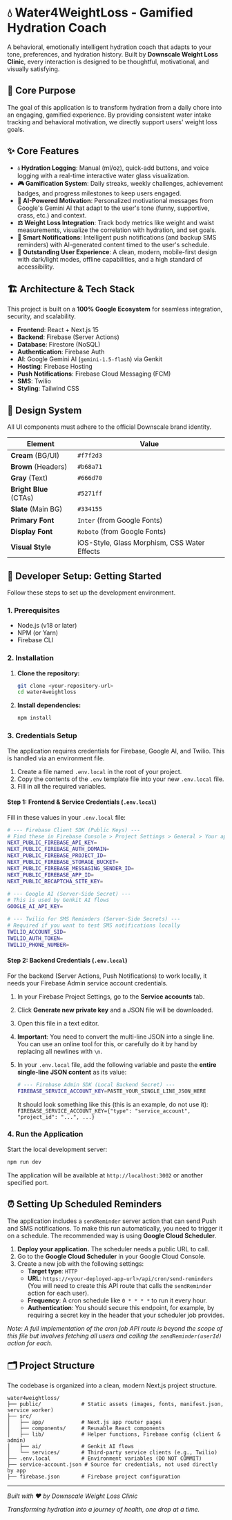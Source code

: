 # 💧 Water4WeightLoss - Gamified Hydration Coach

A behavioral, emotionally intelligent hydration coach that adapts to your tone, preferences, and hydration history. Built by **Downscale Weight Loss Clinic**, every interaction is designed to be thoughtful, motivational, and visually satisfying.

## 🎯 Core Purpose

The goal of this application is to transform hydration from a daily chore into an engaging, gamified experience. By providing consistent water intake tracking and behavioral motivation, we directly support users' weight loss goals.

## ✨ Core Features

  * **💧 Hydration Logging**: Manual (ml/oz), quick-add buttons, and voice logging with a real-time interactive water glass visualization.
  * **🎮 Gamification System**: Daily streaks, weekly challenges, achievement badges, and progress milestones to keep users engaged.
  * **🤖 AI-Powered Motivation**: Personalized motivational messages from Google's Gemini AI that adapt to the user's tone (funny, supportive, crass, etc.) and context.
  * **⚖️ Weight Loss Integration**: Track body metrics like weight and waist measurements, visualize the correlation with hydration, and set goals.
  * **🔔 Smart Notifications**: Intelligent push notifications (and backup SMS reminders) with AI-generated content timed to the user's schedule.
  * **📱 Outstanding User Experience**: A clean, modern, mobile-first design with dark/light modes, offline capabilities, and a high standard of accessibility.

## 🏗️ Architecture & Tech Stack

This project is built on a **100% Google Ecosystem** for seamless integration, security, and scalability.

  * **Frontend**: React + Next.js 15
  * **Backend**: Firebase (Server Actions)
  * **Database**: Firestore (NoSQL)
  * **Authentication**: Firebase Auth
  * **AI**: Google Gemini AI (`gemini-1.5-flash`) via Genkit
  * **Hosting**: Firebase Hosting
  * **Push Notifications**: Firebase Cloud Messaging (FCM)
  * **SMS**: Twilio
  * **Styling**: Tailwind CSS

## 🎨 Design System

All UI components must adhere to the official Downscale brand identity.

| Element               | Value                                                 |
| --------------------- | ----------------------------------------------------- |
| **Cream** (BG/UI)     | `#f7f2d3`                                             |
| **Brown** (Headers)   | `#b68a71`                                             |
| **Gray** (Text)       | `#666d70`                                             |
| **Bright Blue** (CTAs)| `#5271ff`                                             |
| **Slate** (Main BG)   | `#334155`                                             |
| **Primary Font** | `Inter` (from Google Fonts)                           |
| **Display Font** | `Roboto` (from Google Fonts)                          |
| **Visual Style** | iOS-Style, Glass Morphism, CSS Water Effects          |

## 🚀 Developer Setup: Getting Started

Follow these steps to set up the development environment.

### 1. Prerequisites

  * Node.js (v18 or later)
  * NPM (or Yarn)
  * Firebase CLI

### 2. Installation

1.  **Clone the repository:**

    ```bash
    git clone <your-repository-url>
    cd water4weightloss
    ```

2.  **Install dependencies:**

    ```bash
    npm install
    ```

### 3. Credentials Setup

The application requires credentials for Firebase, Google AI, and Twilio. This is handled via an environment file.

1.  Create a file named `.env.local` in the root of your project.
2.  Copy the contents of the `.env` template file into your new `.env.local` file.
3.  Fill in all the required variables.

#### Step 1: Frontend & Service Credentials (`.env.local`)

Fill in these values in your `.env.local` file:

```bash
# --- Firebase Client SDK (Public Keys) ---
# Find these in Firebase Console > Project Settings > General > Your apps > SDK setup and configuration
NEXT_PUBLIC_FIREBASE_API_KEY=
NEXT_PUBLIC_FIREBASE_AUTH_DOMAIN=
NEXT_PUBLIC_FIREBASE_PROJECT_ID=
NEXT_PUBLIC_FIREBASE_STORAGE_BUCKET=
NEXT_PUBLIC_FIREBASE_MESSAGING_SENDER_ID=
NEXT_PUBLIC_FIREBASE_APP_ID=
NEXT_PUBLIC_RECAPTCHA_SITE_KEY=

# --- Google AI (Server-Side Secret) ---
# This is used by Genkit AI flows
GOOGLE_AI_API_KEY=

# --- Twilio for SMS Reminders (Server-Side Secrets) ---
# Required if you want to test SMS notifications locally
TWILIO_ACCOUNT_SID=
TWILIO_AUTH_TOKEN=
TWILIO_PHONE_NUMBER=
```

#### Step 2: Backend Credentials (`.env.local`)

For the backend (Server Actions, Push Notifications) to work locally, it needs your Firebase Admin service account credentials.

1.  In your Firebase Project Settings, go to the **Service accounts** tab.
2.  Click **Generate new private key** and a JSON file will be downloaded.
3.  Open this file in a text editor.
4.  **Important**: You need to convert the multi-line JSON into a single line. You can use an online tool for this, or carefully do it by hand by replacing all newlines with `\n`.
5.  In your `.env.local` file, add the following variable and paste the **entire single-line JSON content** as its value:

    ```bash
    # --- Firebase Admin SDK (Local Backend Secret) ---
    FIREBASE_SERVICE_ACCOUNT_KEY=PASTE_YOUR_SINGLE_LINE_JSON_HERE
    ```

    It should look something like this (this is an example, do not use it):
    `FIREBASE_SERVICE_ACCOUNT_KEY={"type": "service_account", "project_id": "...", ...}`

### 4. Run the Application

Start the local development server:

```bash
npm run dev
```

The application will be available at `http://localhost:3002` or another specified port.

## ⏰ Setting Up Scheduled Reminders

The application includes a `sendReminder` server action that can send Push and SMS notifications. To make this run automatically, you need to trigger it on a schedule. The recommended way is using **Google Cloud Scheduler**.

1.  **Deploy your application.** The scheduler needs a public URL to call.
2.  Go to the **Google Cloud Scheduler** in your Google Cloud Console.
3.  Create a new job with the following settings:
    *   **Target type**: `HTTP`
    *   **URL**: `https://<your-deployed-app-url>/api/cron/send-reminders` (You will need to create this API route that calls the `sendReminder` action for each user).
    *   **Frequency**: A cron schedule like `0 * * * *` to run it every hour.
    *   **Authentication**: You should secure this endpoint, for example, by requiring a secret key in the header that your scheduler job provides.

*Note: A full implementation of the cron job API route is beyond the scope of this file but involves fetching all users and calling the `sendReminder(userId)` action for each.*

## 🗂️ Project Structure

The codebase is organized into a clean, modern Next.js project structure.

```
water4weightloss/
├── public/             # Static assets (images, fonts, manifest.json, service worker)
├── src/
│   ├── app/            # Next.js app router pages
│   ├── components/     # Reusable React components
│   ├── lib/            # Helper functions, Firebase config (client & admin)
│   ├── ai/             # Genkit AI flows
│   └── services/       # Third-party service clients (e.g., Twilio)
├── .env.local          # Environment variables (DO NOT COMMIT)
├── service-account.json # Source for credentials, not used directly by app
├── firebase.json       # Firebase project configuration
```
-----

*Built with ❤️ by Downscale Weight Loss Clinic*

*Transforming hydration into a journey of health, one drop at a time.*
